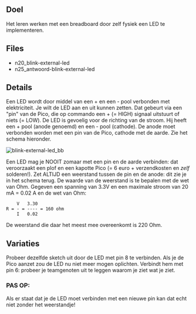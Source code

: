 ## Doel
Het leren werken met een breadboard door zelf fysiek een LED te implementeren.

## Files
- n20_blink-external-led
- n25_antwoord-blink-external-led

## Details
Een LED wordt door middel van een + en een - pool verbonden met elektriciteit. Je wilt de LED aan en uit kunnen zetten. Dat gebeurt via een "pin" van de Pico, die op commando een + (= HIGH) signaal uitstuurt of niets (= LOW). De LED is gevoelig voor de richting van de stroom. Hij heeft een + pool (anode genoemd) en een - pool (cathode). De anode moet verbonden worden met een pin van de Pico, cathode met de aarde. Zie het schema hieronder.

![blink-external-led_bb](uploads/2e0753eae667c6811d520caec119ebc2/blink-external-led_bb.png)

Een LED mag je NOOIT zomaar met een pin en de aarde verbinden: dat veroorzaakt een plof en een kapotte Pico (= 6 euro + verzendkosten en *zelf* solderen!). Zet ALTIJD een weerstand tussen de pin en de anode: dit zie je in het schema terug. De waarde van de weerstand is te bepalen met de wet van Ohm. Gegeven een spanning van 3.3V en een maximale stroom van 20 mA = 0.02 A en de wet van Ohm:

```
    V   3.30
R = - = ---- = 160 ohm
    I   0.02
```
De weerstand die daar het meest mee overeenkomt is 220 Ohm.

## Variaties
Probeer dezelfde sketch uit door de LED met pin 8 te verbinden. Als je de Pico aanzet zou de LED nu niet meer mogen oplichten. Verbindt hem met pin 6: probeer je teamgenoten uit te leggen waarom je ziet wat je ziet.

### PAS OP: 
Als er staat dat je de LED moet verbinden met een nieuwe pin kan dat echt niet zonder het weerstandje!